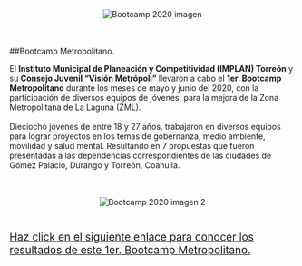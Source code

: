 
<center><img class="img-responsive" src="2020-07-06-bootcamp-2020/banner-bootcamp2.jpg" alt="Bootcamp 2020 imagen"></center>
</br>
</br>

##Bootcamp Metropolitano.

El <b>Instituto Municipal de Planeación y Competitividad (IMPLAN) Torreón</b> y su <b>Consejo Juvenil “Visión Metrópoli”</b> llevaron a cabo el <b>1er. Bootcamp Metropolitano</b> durante los meses de mayo y junio del 2020, con la participación de diversos equipos de jóvenes, para la mejora de la Zona Metropolitana de La Laguna (ZML).</br>
</br>
Dieciocho jóvenes de entre 18 y 27 años, trabajaron en diversos equipos para lograr proyectos en los temas de gobernanza, medio ambiente, movilidad y salud mental. Resultando en 7 propuestas que fueron presentadas a las dependencias correspondientes de las ciudades de Gómez Palacio, Durango y Torreón, Coahuila.</br>
</br>
</br>
<center><img class="img-responsive" src="2020-07-06-bootcamp-2020/ima01.jpg" alt="Bootcamp 2020 imagen 2"></center>
</br>
</br>
<!--Bases para la Convocatoria  -->
<div style="margin-top:8px; margin-bottom:16px;"><a href="2020-07-06-bootcamp-2020/bootcamp_final.pdf"><span style="font-size:32pt"><i class="fa fa-download" aria-hidden="true"></i></span> <span style="font-size:14pt">Haz click en el siguiente enlace para conocer los resultados de este 1er. Bootcamp Metropolitano.</span></a></div>
